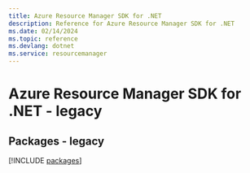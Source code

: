 ```yaml
---
title: Azure Resource Manager SDK for .NET
description: Reference for Azure Resource Manager SDK for .NET
ms.date: 02/14/2024
ms.topic: reference
ms.devlang: dotnet
ms.service: resourcemanager
---
```

# Azure Resource Manager SDK for .NET - legacy
## Packages - legacy
[!INCLUDE [packages](resource-manager-index.md)]